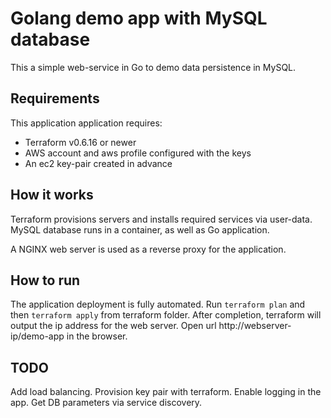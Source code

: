 # Golang demo app with MySQL database 

This a simple web-service in Go to demo data persistence in MySQL.


## Requirements

This application application requires:

* Terraform  v0.6.16 or newer
* AWS account and aws profile configured with the keys
* An ec2 key-pair created in advance

## How it works

Terraform provisions servers and installs required services via user-data. MySQL database runs in a container, as well as Go application.

A NGINX web server is used as a reverse proxy for the application.

## How to run

The application deployment is fully automated. Run `terraform plan` and then `terraform apply` from terraform folder. 
After completion, terraform will output the ip address for the web server. Open url http://webserver-ip/demo-app in the browser. 

## TODO
Add load balancing.
Provision key pair with terraform.
Enable logging in the app. 
Get DB parameters via service discovery.

